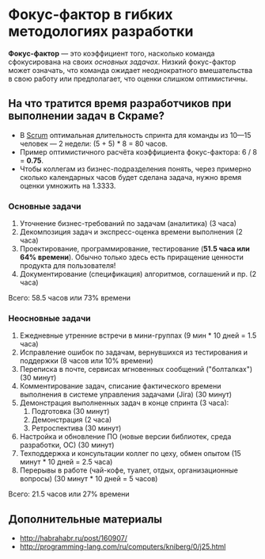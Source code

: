 # Фокус-фактор в гибких методологиях разработки

**Фокус-фактор** — это коэффициент того, насколько команда сфокусирована на своих _основных задачах_. 
Низкий фокус-фактор может означать, что команда ожидает неоднократного вмешательства в свою работу или предполагает, что оценки слишком оптимистичны.

## На что тратится время разработчиков при выполнении задач в Скраме?

* В [Scrum](https://ru.wikipedia.org/wiki/Scrum) оптимальная длительность спринта для команды из 10—15 человек — 2 недели: (5 + 5) \* 8 = 80 часов.
* Пример оптимистичного расчёта коэффициента фокус-фактора: 6 / 8 = **0.75**.
* Чтобы коллегам из бизнес-подразделения понять, через примерно сколько календарных часов будет сделана задача, нужно время оценки умножить на 1.3333.

### Основные задачи

1. Уточнение бизнес-требований по задачам (аналитика) (3 часа)
1. Декомпозиция задач и экспресс-оценка времени выполнения (2 часа)
1. Проектирование, программирование, тестирование (**51.5 часа или 64% времени**). Обычно только здесь есть приращение ценности продукта для пользователя!
1. Документирование (спецификация) алгоритмов, соглашений и пр. (2 часа)

Всего: 58.5 часов или 73% времени

### Неосновные задачи

1. Ежедневные утренние встречи в мини-группах (9 мин * 10 дней = 1.5 часа)
1. Исправление ошибок по задачам, вернувшихся из тестирования и поддержки (8 часов или 10% времени)
1. Переписка в почте, сервисах мгновенных сообщений ("болталках") (30 минут)
1. Комментирование задач, списание фактического времени выполнения в системе управления задачами (Jira) (30 минут)
1. Демонстрация выполненных задач в конце спринта (3 часа):
   1. Подготовка (30 минут)
   1. Демонстрация (2 часа)
   1. Ретроспектива (30 минут)
1. Настройка и обновление ПО (новые версии библиотек, среда разработки, ОС) (30 минут)
1. Техподдержка и консультации коллег по цеху, обмен опытом (15 минут * 10 дней = 2.5 часа)
1. Перерывы в работе (чай-кофе, туалет, отдых, организационные вопросы) (30 минут * 10 дней = 5 часов)

Всего: 21.5 часов или 27% времени

## Дополнительные материалы
* http://habrahabr.ru/post/160907/
* http://programming-lang.com/ru/computers/kniberg/0/j25.html
